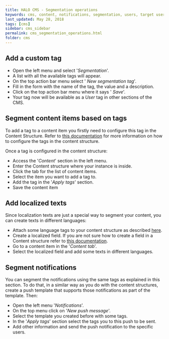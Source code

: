```yaml
---
title: HALO CMS - Segmentation operations
keywords: cms, content, notifications, segmentation, users, target user, target, user, structure, tag, market, device, localization, translations
last_updated: May 28, 2018
tags: [cms]
sidebar: cms_sidebar
permalink: cms_segmentation_operations.html
folder: cms
---
```



## Add a custom tag

- Open the left menu and select '*Segmentation*'.
- A list with all the available tags will appear.
- On the top action bar menu select '<span class="fa fa-plus"/> *New segmentation tag*'.
- Fill in the form with the name of the tag, the value and a description.
- Click on the top action bar menu where it says '<span class="fa fa-floppy-o"/> *Save*'.
- Your tag now will be available as a *User* tag in other sections of the CMS.

## Segment content items based on tags

To add a tag to a content item you firstly need to configure this tag in the Content Structure. Refer to [this documentation](./cms_content_module_structure.html#apply-a-segmentation-tag-to-a-content-item) for more information 
on how to configure the tags in the content structure.

Once a tag is configured in the content structure:

- Access the '*Content*' section in the left menu.
- Enter the Content structure where your instance is inside.
- Click the tab for the list of content items.
- Select the item you want to add a tag to.
- Add the tag in the '*Apply tags*' section.
- Save the content item

## Add localized texts

Since localization texts are just a special way to segment your content, you can create texts in different languages:

- Attach some language tags to your content structure as described [here](./cms_content_module_structure.html#apply-a-segmentation-tag-to-a-content-item).
- Create a localized field. If you are not sure how to create a field in a Content structure refer to [this documentation](./cms_content_module_structure.html#fields).
- Go to a content item in the '*Content tab*'.
- Select the localized field and add some texts in different languages.

## Segment notifications

You can segment the notifications using the same tags as explained in this section. To do that, in a similar way as you do with the content structures, create a push template
that supports those notifications as part of the template. Then:

- Open the left menu '*Notifications*'.
- On the top menu click on '*New push message*'.
- Select the template you created before with some tags.
- In the  '*Apply tags*' section select the tags you to this push to be sent.
- Add other information and send the push notification to the specific users.

